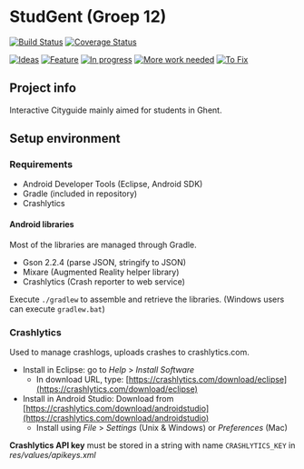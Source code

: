 # StudGent (Groep 12)

[![Build Status](https://travis-ci.org/studgent/android.png?branch=master)](https://travis-ci.org/studgent/android) 
[![Coverage Status](https://coveralls.io/repos/studgent/android/badge.png)](https://coveralls.io/r/studgent/android) 

[![Ideas](https://badge.waffle.io/studgent/android.png?label=Idea&title=Idea)](https://github.com/studgent/android/issues?labels=Idea) 
[![Feature](https://badge.waffle.io/studgent/android.png?label=Feature&title=Feature)](https://github.com/studgent/android/issues?labels=Feature)
[![In progress](https://badge.waffle.io/studgent/android.png?label=In+progress&title=In+progress)](https://github.com/studgent/android/issues?labels=In+progress)
[![More work needed](https://badge.waffle.io/studgent/android.png?label=More+work+needed&title=More+work+needed)](https://github.com/studgent/android/issues?labels=More+work+needed)
[![To Fix](https://badge.waffle.io/studgent/android.png?label=To+Fix&title=To+Fix)](https://github.com/studgent/android/issues?labels=To+Fix)

## Project info

Interactive Cityguide mainly aimed for students in Ghent. 

## Setup environment
### Requirements

* Android Developer Tools (Eclipse, Android SDK)
* Gradle (included in repository)
* Crashlytics

#### Android libraries

Most of the libraries are managed through Gradle.

* Gson 2.2.4 (parse JSON, stringify to JSON)
* Mixare (Augmented Reality helper library)
* Crashlytics (Crash reporter to web service)

Execute `./gradlew` to assemble and retrieve the libraries. (Windows users can execute `gradlew.bat`)

### Crashlytics

Used to manage crashlogs, uploads crashes to crashlytics.com.

* Install in Eclipse: go to *Help* > *Install Software*
	* In download URL, type: [https://crashlytics.com/download/eclipse](https://crashlytics.com/download/eclipse)
* Install in Android Studio: Download from [https://crashlytics.com/download/androidstudio](https://crashlytics.com/download/androidstudio)
	* Install using *File* > *Settings* (Unix & Windows) or *Preferences* (Mac)

**Crashlytics API key** must be stored in a string with name `CRASHLYTICS_KEY` in *res/values/apikeys.xml*


